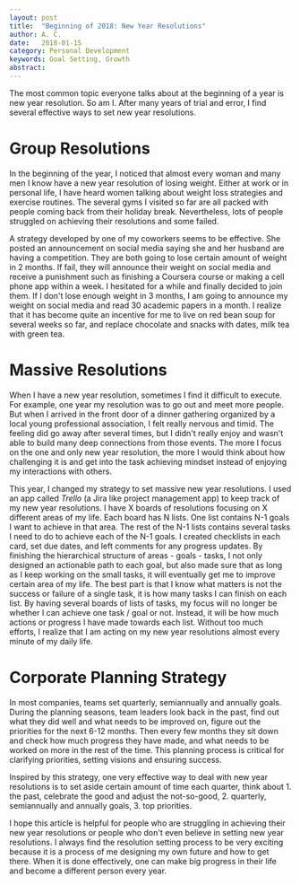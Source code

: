 ```yaml
---
layout: post
title:  "Beginning of 2018: New Year Resolutions"
author: A. C.
date:   2018-01-15
category: Personal Development
keywords: Goal Setting, Growth
abstract: 
---
```


The most common topic everyone talks about at the beginning of a year is new year resolution. So am I. After many years of trial and error, I find several effective ways to set new year resolutions. 

# Group Resolutions

In the beginning of the year, I noticed that almost every woman and many men I know have a new year resolution of losing weight. Either at work or in personal life, I have heard women talking about weight loss strategies and exercise routines. The several gyms I visited so far are all packed with people coming back from their holiday break. Nevertheless, lots of people struggled on achieving their resolutions and some failed. 

A strategy developed by one of my coworkers seems to be effective. She posted an announcement on social media saying she and her husband are having a competition. They are both going to lose certain amount of weight in 2 months. If fail, they will announce their weight on social media and receive a punishment such as finishing a Coursera course or making a cell phone app within a week. I hesitated for a while and finally decided to join them. If I don't lose enough weight in 3 months, I am going to announce my weight on social media and read 30 academic papers in a month. I realize that it has become quite an incentive for me to live on red bean soup for several weeks so far, and replace chocolate and snacks with dates, milk tea with green tea. 

# Massive Resolutions

When I have a new year resolution, sometimes I find it difficult to execute. For example, one year my resolution was to go out and meet more people. But when I arrived in the front door of a dinner gathering organized by a local young professional association, I felt really nervous and timid. The feeling did go away after several times, but I didn't really enjoy and wasn't able to build many deep connections from those events. The more I focus on the one and only new year resolution, the more I would think about how challenging it is and get into the task achieving mindset instead of enjoying my interactions with others. 

This year, I changed my strategy to set massive new year resolutions. I used an app called *Trello* (a Jira like project management app) to keep track of my new year resolutions. I have X boards of resolutions focusing on X different areas of my life. Each board has N lists. One list contains N-1 goals I want to achieve in that area. The rest of the N-1 lists contains several tasks I need to do to achieve each of the N-1 goals. I created checklists in each card, set due dates, and left comments for any progress updates. By finishing the hierarchical structure of areas - goals - tasks, I not only designed an actionable path to  each goal, but also made sure that as long as I keep working on the small tasks, it will eventually get me to improve certain area of my life. The best part is that I know what matters is not the success or failure of a single task, it is how many tasks I can finish on each list. By having several boards of lists of tasks, my focus will no longer be whether I can achieve one task / goal or not. Instead, it will be how much actions or progress I have made towards each list. Without too much efforts, I realize that I am acting on my new year resolutions almost every minute of my daily life.  

# Corporate Planning Strategy

In most companies, teams set quarterly, semiannually and annually goals. During the planning seasons, team leaders look back in the past, find out what they did well and what needs to be improved on, figure out the priorities for the next 6-12 months. Then every few months they sit down and check how much progress they have made, and what needs to be worked on more in the rest of the time. This planning process is critical for clarifying priorities, setting visions and ensuring success.

Inspired by this strategy, one very effective way to deal with new year resolutions is to set aside certain amount of time each quarter, think about 1. the past, celebrate the good and adjust the not-so-good, 2. quarterly, semiannually and annually goals, 3. top priorities. 


I hope this article is helpful for people who are struggling in achieving their new year resolutions or people who don't even believe in setting new year resolutions. I always find the resolution setting process to be very exciting because it is a process of me designing my own future and how to get there. When it is done effectively, one can make big progress in their life and become a different person every year. 


